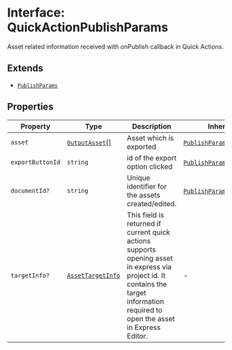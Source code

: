 # Interface: QuickActionPublishParams

Asset related information received with onPublish callback in Quick Actions.

## Extends

- [`PublishParams`](publish-params.md)

## Properties

| Property | Type | Description | Inherited from |
| ------ | ------ | ------ | ------ |
| `asset` | [`OutputAsset`](../../asset-types/interfaces/output-asset.md)[] | Asset which is exported | [`PublishParams`](publish-params.md).`asset` |
| `exportButtonId` | `string` | id of the export option clicked | [`PublishParams`](publish-params.md).`exportButtonId` |
| `documentId?` | `string` | Unique identifier for the assets created/edited. | [`PublishParams`](publish-params.md).`documentId` |
| `targetInfo?` | [`AssetTargetInfo`](asset-target-info.md) | This field is returned if current quick actions supports opening asset in express via project id. It contains the target information required to open the asset in Express Editor. | - |
